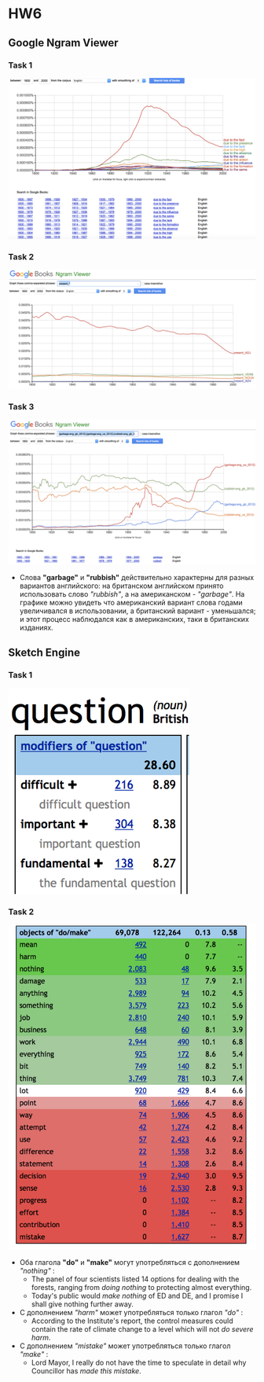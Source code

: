 # HW6
## Google Ngram Viewer
### Task 1
![](https://github.com/zhaneta7/Atanskaya-Zhaneta/blob/master/Снимок%20экрана%202018-04-07%20в%2021.44.07.png)
### Task 2
![](https://github.com/zhaneta7/Atanskaya-Zhaneta/blob/master/Снимок%20экрана%202018-04-07%20в%2022.40.55.png)
### Task 3
![](https://github.com/zhaneta7/Atanskaya-Zhaneta/blob/master/Снимок%20экрана%202018-04-07%20в%2022.37.29.png)
+ Слова **"garbage"** и **"rubbish"** действительно характерны для разных вариантов английского: на британском английском принято использовать слово *"rubbish"*, а на американском - *"garbage"*. На графике можно увидеть что американский вариант слова годами увеличивался в использовании, а британский вариант - уменьшался; и этот процесс наблюдался как в американских, таки  в британских изданиях.
## Sketch Engine
### Task 1 
![](https://github.com/zhaneta7/Atanskaya-Zhaneta/blob/master/Снимок%20экрана%202018-04-07%20в%2023.20.53.png)
### Task 2
![](https://github.com/zhaneta7/Atanskaya-Zhaneta/blob/master/Снимок%20экрана%202018-04-07%20в%2023.37.59.png)
+ Оба глагола **"do"** и **"make"** могут употребляться с дополнением *"nothing"* :
   - The panel of four scientists listed 14 options for dealing with the forests, ranging from *doing nothing* to protecting almost everything.
   - Today's public would *make nothing* of ED and DE, and I promise I shall give nothing further away.
+ С дополнением *"harm"* может употребляться только глагол *"do"* :
   - According to the Institute's report, the control measures could contain the rate of climate change to a level which will not *do severe harm*.
+ С дополнением *"mistake"* может употребляться только глагол *"make"* :
   - Lord Mayor, I really do not have the time to speculate in detail why Councillor has *made this mistake*.
